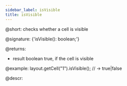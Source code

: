 ```yaml
---
sidebar_label: isVisible
title: isVisible
---          
```


@short: checks whether a cell is visible

@signature: {'isVisible(): boolean;'}

@returns:
- result	boolean		true, if the cell is visible

@example:
layout.getCell("1").isVisible(); // -> true|false

@descr:

[comment]: # (@related: layout/work_with_layout.md#checking-visibility-of-a-cell)

[comment]: # (@relatedapi: layout/api/layout_show_method.md layout/api/layout_hide_method.md layout/api/layout_hidden_config.md)
